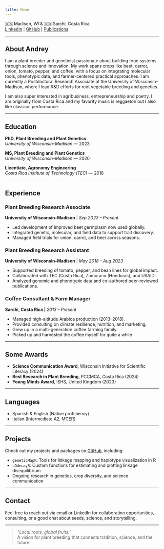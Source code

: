 ```yaml
---
title: Home
---
```


🇺🇸 Madison, WI & 🇨🇷 Sarchí, Costa Rica  
[LinkedIn](https://www.linkedin.com/in/vegaalfaro) | [GitHub](https://github.com/vegaalfaro) | [Publications](https://orcid.org/0000-0002-3293-9456)  


---

## About Andrey

I am a plant breeder and geneticist passionate about building food systems through science and innovation. My work spans crops like beet, carrot, onion, tomato, pepper, and coffee, with a focus on integrating molecular tools, phenotypic data, and farmer-centered practical approaches. I am currently a Postdoctoral Research Associate at the University of Wisconsin–Madison, where I lead R&D efforts for root vegetable breeding and genetics.

I am also super interested in agribusiness, entrepreneurship and poetry. I am originally from Costa Rica and my favority music is reggaeton but I also like classical performance.

---

## Education

**PhD, Plant Breeding and Plant Genetics**  
*University of Wisconsin–Madison* — 2023

**MS, Plant Breeding and Plant Genetics**  
*University of Wisconsin–Madison* — 2020

**Licentiate, Agronomy Engineering**  
*Costa Rica Institute of Technology (TEC)* — 2018

---

## Experience

### Plant Breeding Research Associate  
**University of Wisconsin–Madison** | *Sep 2023 – Present*  
- Led development of improved beet germplasm now used globally.  
- Integrated genetic, molecular, and field data to support trait discovery.  
- Managed field trials for onion, carrot, and beet across seasons.

### Plant Breeding Research Assistant  
**University of Wisconsin–Madison** | *May 2018 – Aug 2023*  
- Supported breeding of tomato, pepper, and bean lines for global impact.  
- Collaborated with TEC (Costa Rica), Zamorano (Honduras), and USAID.  
- Analyzed genomic and phenotypic data and co-authored peer-reviewed publications.

### Coffee Consultant & Farm Manager  
**Sarchí, Costa Rica** | *2013 – Present*  
- Managed high-altitude Arabica production (2013–2018).  
- Provided consulting on climate resilience, nutrition, and marketing.  
- Grew up in a multi-generation coffee farming family.
- Picked up and harvested the coffee myself for quite a while

---

## Some Awards

- **Science Communication Award**, Wisconsin Initiative for Scientific Literacy (2024)  
- **Best Research in Plant Breeding**, PCCMCA, Costa Rica (2024)  
- **Young Minds Award**, ISHS, United Kingdom (2023)  

---

## Languages

- Spanish & English (Native proficiency)  
- Italian (Intermediate A2, MCER)  

---

## Projects

Check out my projects and packages on [GitHub](https://github.com/vegaalfaro), including:
- `geneticMapR`: Tools for linkage mapping and haplotype visualization in R  
- `LDdecayR`: Custom functions for estimating and plotting linkage disequilibrium  
- Ongoing research in genetics, crop diversity, and science communication  

---

## Contact

Feel free to reach out via email or LinkedIn for collaboration opportunities, consulting, or a good chat about seeds, science, and storytelling.

---

> *"Local roots, global fruits."*  
>  A vision for plant breeding that connects tradition, science, and the future
